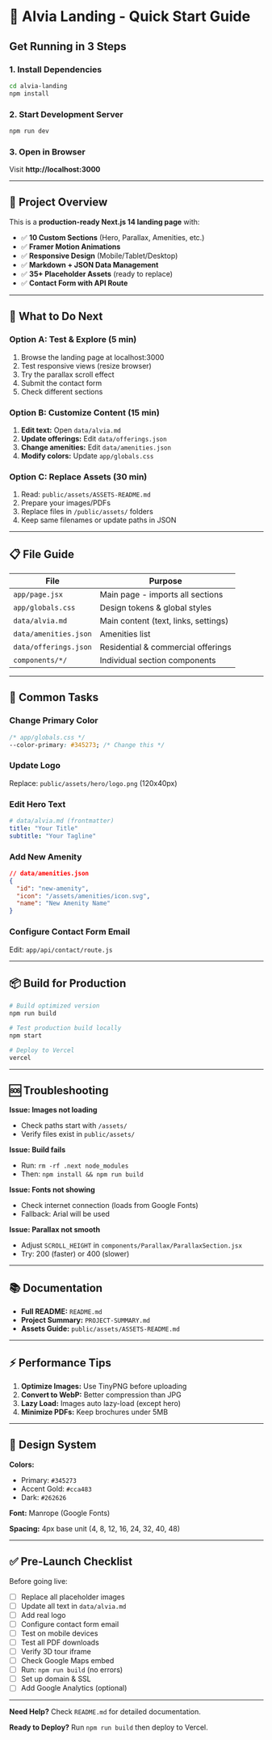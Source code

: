 # 🚀 Alvia Landing - Quick Start Guide

## Get Running in 3 Steps

### 1. Install Dependencies
```bash
cd alvia-landing
npm install
```

### 2. Start Development Server
```bash
npm run dev
```

### 3. Open in Browser
Visit **http://localhost:3000**

---

## 📂 Project Overview

This is a **production-ready Next.js 14 landing page** with:

- ✅ **10 Custom Sections** (Hero, Parallax, Amenities, etc.)
- ✅ **Framer Motion Animations**
- ✅ **Responsive Design** (Mobile/Tablet/Desktop)
- ✅ **Markdown + JSON Data Management**
- ✅ **35+ Placeholder Assets** (ready to replace)
- ✅ **Contact Form with API Route**

---

## 🎯 What to Do Next

### Option A: Test & Explore (5 min)
1. Browse the landing page at localhost:3000
2. Test responsive views (resize browser)
3. Try the parallax scroll effect
4. Submit the contact form
5. Check different sections

### Option B: Customize Content (15 min)
1. **Edit text:** Open `data/alvia.md`
2. **Update offerings:** Edit `data/offerings.json`
3. **Change amenities:** Edit `data/amenities.json`
4. **Modify colors:** Update `app/globals.css`

### Option C: Replace Assets (30 min)
1. Read: `public/assets/ASSETS-README.md`
2. Prepare your images/PDFs
3. Replace files in `/public/assets/` folders
4. Keep same filenames or update paths in JSON

---

## 📋 File Guide

| File | Purpose |
|------|---------|
| `app/page.jsx` | Main page - imports all sections |
| `app/globals.css` | Design tokens & global styles |
| `data/alvia.md` | Main content (text, links, settings) |
| `data/amenities.json` | Amenities list |
| `data/offerings.json` | Residential & commercial offerings |
| `components/*/` | Individual section components |

---

## 🔧 Common Tasks

### Change Primary Color
```css
/* app/globals.css */
--color-primary: #345273; /* Change this */
```

### Update Logo
Replace: `public/assets/hero/logo.png` (120x40px)

### Edit Hero Text
```yaml
# data/alvia.md (frontmatter)
title: "Your Title"
subtitle: "Your Tagline"
```

### Add New Amenity
```json
// data/amenities.json
{
  "id": "new-amenity",
  "icon": "/assets/amenities/icon.svg",
  "name": "New Amenity Name"
}
```

### Configure Contact Form Email
Edit: `app/api/contact/route.js`

---

## 📦 Build for Production

```bash
# Build optimized version
npm run build

# Test production build locally
npm start

# Deploy to Vercel
vercel
```

---

## 🆘 Troubleshooting

**Issue: Images not loading**
- Check paths start with `/assets/`
- Verify files exist in `public/assets/`

**Issue: Build fails**
- Run: `rm -rf .next node_modules`
- Then: `npm install && npm run build`

**Issue: Fonts not showing**
- Check internet connection (loads from Google Fonts)
- Fallback: Arial will be used

**Issue: Parallax not smooth**
- Adjust `SCROLL_HEIGHT` in `components/Parallax/ParallaxSection.jsx`
- Try: 200 (faster) or 400 (slower)

---

## 📚 Documentation

- **Full README:** `README.md`
- **Project Summary:** `PROJECT-SUMMARY.md`
- **Assets Guide:** `public/assets/ASSETS-README.md`

---

## ⚡ Performance Tips

1. **Optimize Images:** Use TinyPNG before uploading
2. **Convert to WebP:** Better compression than JPG
3. **Lazy Load:** Images auto lazy-load (except hero)
4. **Minimize PDFs:** Keep brochures under 5MB

---

## 🎨 Design System

**Colors:**
- Primary: `#345273`
- Accent Gold: `#cca483`
- Dark: `#262626`

**Font:** Manrope (Google Fonts)

**Spacing:** 4px base unit (4, 8, 12, 16, 24, 32, 40, 48)

---

## ✅ Pre-Launch Checklist

Before going live:

- [ ] Replace all placeholder images
- [ ] Update all text in `data/alvia.md`
- [ ] Add real logo
- [ ] Configure contact form email
- [ ] Test on mobile devices
- [ ] Test all PDF downloads
- [ ] Verify 3D tour iframe
- [ ] Check Google Maps embed
- [ ] Run: `npm run build` (no errors)
- [ ] Set up domain & SSL
- [ ] Add Google Analytics (optional)

---

**Need Help?** Check `README.md` for detailed documentation.

**Ready to Deploy?** Run `npm run build` then deploy to Vercel.

